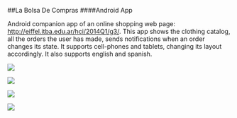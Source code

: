 ##La Bolsa De Compras
####Android App

Android companion app of an online shopping web page:
http://eiffel.itba.edu.ar/hci/2014Q1/g3/.
This app shows the clothing catalog, all the orders the
user has made, sends notifications when an order changes
its state.
It supports cell-phones and tablets, changing its layout
accordingly. 
It also supports english and spanish.

![](http://s7.postimg.org/wzw3tc4pn/2014_06_26_15_39_55.png)

![](http://s30.postimg.org/h9dqembc1/2014_06_26_15_41_20.png)

![](http://s2.postimg.org/i0a9u2jcp/2014_06_26_15_47_33.png)

![](http://s27.postimg.org/ve6mkdhsj/2014_06_26_16_02_52.png)
